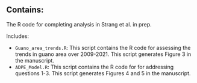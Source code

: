 ## Contains:
The R code for completing analysis in Strang et al. in prep.

Includes:
- `Guano_area_trends.R`: This script contains the R code for assessing the trends in guano area over 2009-2021. This script generates Figure 3 in the manuscript.
- `ADPE_Model.R`: This script contains the R code for for addressing questions 1-3. This script generates Figures 4 and 5 in the manuscript.
